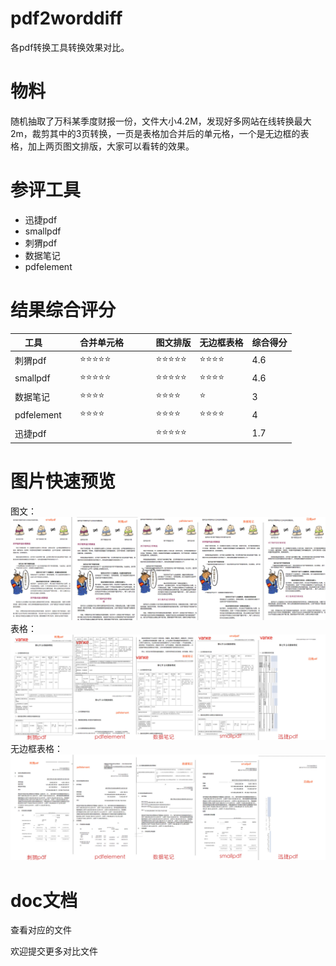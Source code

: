 # pdf2worddiff
各pdf转换工具转换效果对比。


# 物料
随机抽取了万科某季度财报一份，文件大小4.2M，发现好多网站在线转换最大2m，裁剪其中的3页转换，一页是表格加合并后的单元格，一个是无边框的表格，加上两页图文排版，大家可以看转的效果。

# 参评工具
  * 迅捷pdf
  * smallpdf
  * 刺猬pdf
  * 数据笔记
  * pdfelement

# 结果综合评分

|工具         |合并单元格           | 图文排版  | 无边框表格  | 综合得分
| ------------- |:-------------|:-----|:-----|:-----|
| 刺猬pdf      | ⭐️⭐️⭐️⭐️⭐️ | ⭐️⭐️⭐️⭐️⭐️| ⭐️⭐️⭐️⭐️   |4.6|
| smallpdf      | ⭐️⭐️⭐️⭐️⭐️ | ⭐️⭐️⭐️⭐️⭐️ | ⭐️⭐️⭐️⭐️  |4.6|
| 数据笔记      | ⭐️⭐️⭐️⭐️ | ⭐️⭐️⭐️⭐️ | ⭐️  |3|
| pdfelement      | ⭐️⭐️⭐️⭐️ | ⭐️⭐️⭐️⭐️ | ⭐️⭐️⭐️⭐️  |4|
| 迅捷pdf      |  | ⭐️⭐️⭐️⭐️⭐️ |   |1.7|

# 图片快速预览
图文：
![image](https://github.com/mboo2005/pdf2worddiff/raw/master/img/%E5%9B%BE%E6%96%87diff.jpg)
表格：
![image](https://github.com/mboo2005/pdf2worddiff/raw/master/img/%E8%A1%A8%E6%A0%BC.jpg)
无边框表格：
![image](https://github.com/mboo2005/pdf2worddiff/raw/master/img/%E6%97%A0%E8%BE%B9%E6%A1%86%E8%A1%A8%E6%A0%BC.jpg)

# doc文档
查看对应的文件


欢迎提交更多对比文件
